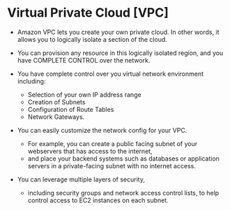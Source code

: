 # Virtual Private Cloud [VPC]

* Amazon VPC lets you create your own private cloud. In other words, it allows you to logically isolate a section of the cloud. 

* You can provision any resource in this logically isolated region, and you have COMPLETE CONTROL over the network.

* You have complete control over you virtual network environment including:
  - Selection of your own IP address range
  - Creation of Subnets 
  - Configuration of Route Tables 
  - Network Gateways.

* You can easily customize the network config for your VPC. 
  - For example, you can create a public facing subnet of your webservers that has access to the internet, 
  - and place your backend systems such as databases or application servers in a private-facing subnet with no internet access.
 
 * You can leverage multiple layers of security,
   - including security groups and network access control lists, to help control access to EC2 instances on each subnet.
 
